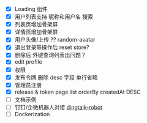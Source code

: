 - [x] Loading 组件
- [x] 用户列表支持 昵称和用户名 搜索
- [x] 列表页增加骨架屏
- [x] 详情页增加骨架屏
- [x] 用户头像/上传 ?? random-avatar
- [x] 退出登录等操作后 reset store?
- [x] 删除后 外键查询列表出问题？
- [x] edit profile
- [x] 权限
- [x] 发布令牌 删除 desc 字段 单行省略
- [x] 管理员注册
- [x] release & token page list orderBy createdAt DESC
- [ ] 文档示例
- [ ] 钉钉/企微机器人对接 [dingtalk-robot](https://github.com/x-cold/dingtalk-robot)
- [ ] Dockerization